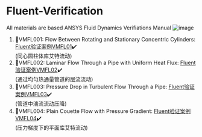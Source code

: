 # Fluent-Verification
All materials are based ANSYS Fluid Dynamics Verifiations Manual
![image](https://user-images.githubusercontent.com/78484560/175250008-06b93818-2a38-4814-89a2-1996c2464ff5.png)

1. :beginner:VMFL001: Flow Between Rotating and Stationary Concentric Cylinders: [Fluent验证案例VMFL01](Fluent验证案例VMFL01.md):heavy_check_mark:<br>(同心圆柱体库艾特流动)
1. :beginner:VMFL002: Laminar Flow Through a Pipe with Uniform Heat Flux: [Fluent验证案例VMFL02](Fluent验证案例VMFL02.md):heavy_check_mark:<br>(通过均匀热通量管道的层流流动)
1. :beginner:VMFL003: Pressure Drop in Turbulent Flow Through a Pipe: [Fluent验证案例VMFL03](Fluent验证案例VMFL03.md):heavy_check_mark:<br>(管道中湍流流动压降)
1. :beginner:VMFL004: Plain Couette Flow with Pressure Gradient: [Fluent验证案例VMFL04](Fluent验证案例VMFL04.md):heavy_check_mark:<br>(压力梯度下的平面库艾特流动)

